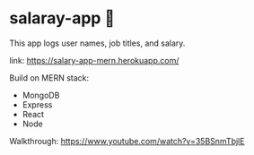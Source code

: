 # salaray-app 🤑

This app logs user names, job titles, and salary.

link: https://salary-app-mern.herokuapp.com/

Build on MERN stack:
  - MongoDB
  - Express
  - React
  - Node
  
  Walkthrough: https://www.youtube.com/watch?v=35BSnmTbjlE
